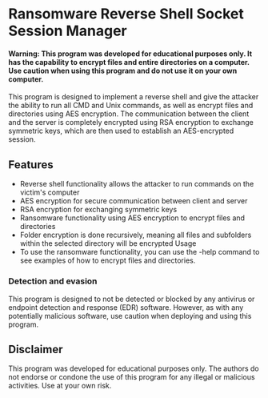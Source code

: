 # Ransomware Reverse Shell Socket Session Manager
#### Warning: This program was developed for educational purposes only. It has the capability to encrypt files and entire directories on a computer. Use caution  when using this program and do not use it on your own computer.

This program is designed to implement a reverse shell and give the attacker the ability to run all CMD and Unix commands, as well as encrypt files and directories using AES encryption. The communication between the client and the server is completely encrypted using RSA encryption to exchange symmetric keys, which are then used to establish an AES-encrypted session.

## Features
- Reverse shell functionality allows the attacker to run commands on the victim's computer
- AES encryption for secure communication between client and server
- RSA encryption for exchanging symmetric keys
- Ransomware functionality using AES encryption to encrypt files and directories
- Folder encryption is done recursively, meaning all files and subfolders within the selected directory will be encrypted
Usage
- To use the ransomware functionality, you can use the -help command to see examples of how to encrypt files and directories.

### Detection and evasion
This program is designed to not be detected or blocked by any antivirus or endpoint detection and response (EDR) software. However, as with any potentially malicious software, use caution when deploying and using this program.

## Disclaimer
This program was developed for educational purposes only. The authors do not endorse or condone the use of this program for any illegal or malicious activities. Use at your own risk.
